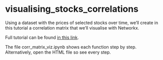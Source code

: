 # visualising_stocks_correlations

Using a dataset with the prices of selected stocks over time, we’ll create in this tutorial a correlation matrix that we’ll visualise with Networkx.

Full tutorial can be found [in this link]( https://medium.com/@ValeriaCortezVD/visualising-stocks-correlations-with-networkx-88f2ee25362e).

The file corr_matrix_viz.ipynb shows each function step by step. Alternatively, open the HTML file so see every step. 
